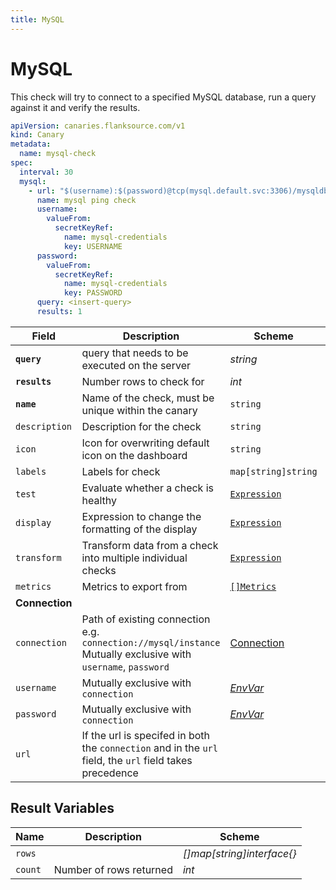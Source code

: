 ```yaml
---
title: MySQL
---
```


# <Icon name="mysql"/> MySQL

This check will try to connect to a specified MySQL database, run a query against it and verify the results.

```yaml
apiVersion: canaries.flanksource.com/v1
kind: Canary
metadata:
  name: mysql-check
spec:
  interval: 30
  mysql:
    - url: "$(username):$(password)@tcp(mysql.default.svc:3306)/mysqldb"
      name: mysql ping check
      username:
        valueFrom:
          secretKeyRef:
            name: mysql-credentials
            key: USERNAME
      password:
        valueFrom:
          secretKeyRef:
            name: mysql-credentials
            key: PASSWORD
      query: <insert-query>
      results: 1
```

| Field | Description | Scheme | Required |
| ----- | ----------- | ------ | -------- |
| **`query`** | query that needs to be executed on the server | *string* | Yes |
| **`results`** | Number rows to check for | *int* | Yes |
| **`name`**    | Name of the check, must be unique within the canary         | `string`                                     | Yes      |
| `description` | Description for the check                                   | `string`                                     |          |
| `icon`        | Icon for overwriting default icon on the dashboard          | `string`                                     |          |
| `labels`      | Labels for check                                            | `map[string]string`                          |          |
| `test`        | Evaluate whether a check is healthy                         | [`Expression`](/concepts/health-evaluation)  |          |
| `display`     | Expression to change the formatting of the display          | [`Expression`](/concepts/display-formatting) |          |
| `transform`   | Transform data from a check into multiple individual checks | [`Expression`](/concepts/transforms)          |          |
| `metrics`     | Metrics to export from                                      | [`[]Metrics`](/concepts/metrics-exporter)    |          |
| **Connection** |  |  | |
| `connection` | Path of existing connection e.g. `connection://mysql/instance` Mutually exclusive with `username`, `password` <br/> <Commercial/> | [Connection](../../concepts/connections) | |
| `username` | Mutually exclusive with `connection` | [*EnvVar*](../../concepts/authentication/#envvar) | |
| `password` | Mutually exclusive with `connection` | [*EnvVar*](../../concepts/authentication/#envvar) | |
| `url` | If the url is specifed in both the `connection` and in the `url` field, the `url` field takes precedence |  | |


## Result Variables

| Name    | Description             | Scheme                     |
| ------- | ----------------------- | -------------------------- |
| `rows`  |                         | *[]map[string]interface{}* |
| `count` | Number of rows returned | *int*                      |
